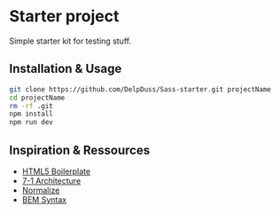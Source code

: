 # Starter project

Simple starter kit for testing stuff.

## Installation & Usage

```sh
git clone https://github.com/DelpDuss/Sass-starter.git projectName
cd projectName
rm -rf .git
npm install
npm run dev
```

## Inspiration & Ressources

- [HTML5 Boilerplate](https://github.com/h5bp/html5-boilerplate)
- [7-1 Architecture](https://github.com/HugoGiraudel/sass-boilerplate)
- [Normalize](https://github.com/necolas/normalize.css/)
- [BEM Syntax](https://github.com/getbem/getbem.com/)